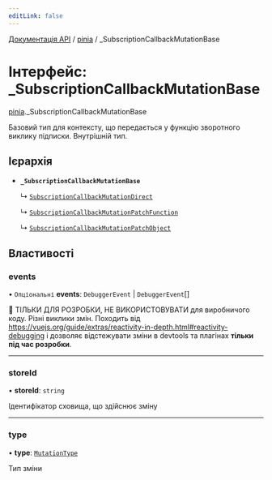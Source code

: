```yaml
---
editLink: false
---
```


[Документація API](../index.md) / [pinia](../modules/pinia.md) / \_SubscriptionCallbackMutationBase

# Інтерфейс: \_SubscriptionCallbackMutationBase

[pinia](../modules/pinia.md)._SubscriptionCallbackMutationBase

Базовий тип для контексту, що передається у функцію зворотного виклику підписки. Внутрішній тип.

## Ієрархія

- **`_SubscriptionCallbackMutationBase`**

  ↳ [`SubscriptionCallbackMutationDirect`](pinia.SubscriptionCallbackMutationDirect.md)

  ↳ [`SubscriptionCallbackMutationPatchFunction`](pinia.SubscriptionCallbackMutationPatchFunction.md)

  ↳ [`SubscriptionCallbackMutationPatchObject`](pinia.SubscriptionCallbackMutationPatchObject.md)

## Властивості

### events

• `Опціональні` **events**: `DebuggerEvent` \| `DebuggerEvent`[]

🔴 ТІЛЬКИ ДЛЯ РОЗРОБКИ, НЕ ВИКОРИСТОВУВАТИ для виробничого коду. Різні виклики змін. Походить від
https://vuejs.org/guide/extras/reactivity-in-depth.html#reactivity-debugging і дозволяє відстежувати зміни в
devtools та плагінах **тільки під час розробки**.

___

### storeId

• **storeId**: `string`

Ідентифікатор сховища, що здійснює зміну

___

### type

• **type**: [`MutationType`](../enums/pinia.MutationType.md)

Тип зміни
